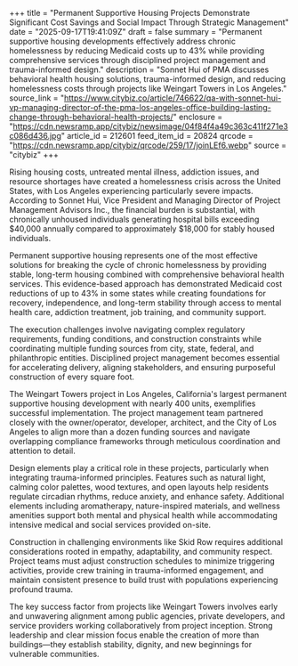 +++
title = "Permanent Supportive Housing Projects Demonstrate Significant Cost Savings and Social Impact Through Strategic Management"
date = "2025-09-17T19:41:09Z"
draft = false
summary = "Permanent supportive housing developments effectively address chronic homelessness by reducing Medicaid costs up to 43% while providing comprehensive services through disciplined project management and trauma-informed design."
description = "Sonnet Hui of PMA discusses behavioral health housing solutions, trauma-informed design, and reducing homelessness costs through projects like Weingart Towers in Los Angeles."
source_link = "https://www.citybiz.co/article/746622/qa-with-sonnet-hui-vp-managing-director-of-the-pma-los-angeles-office-building-lasting-change-through-behavioral-health-projects/"
enclosure = "https://cdn.newsramp.app/citybiz/newsimage/04f84f4a49c363c411f271e3c086d436.jpg"
article_id = 212601
feed_item_id = 20824
qrcode = "https://cdn.newsramp.app/citybiz/qrcode/259/17/joinLEf6.webp"
source = "citybiz"
+++

<p>Rising housing costs, untreated mental illness, addiction issues, and resource shortages have created a homelessness crisis across the United States, with Los Angeles experiencing particularly severe impacts. According to Sonnet Hui, Vice President and Managing Director of Project Management Advisors Inc., the financial burden is substantial, with chronically unhoused individuals generating hospital bills exceeding $40,000 annually compared to approximately $18,000 for stably housed individuals.</p><p>Permanent supportive housing represents one of the most effective solutions for breaking the cycle of chronic homelessness by providing stable, long-term housing combined with comprehensive behavioral health services. This evidence-based approach has demonstrated Medicaid cost reductions of up to 43% in some states while creating foundations for recovery, independence, and long-term stability through access to mental health care, addiction treatment, job training, and community support.</p><p>The execution challenges involve navigating complex regulatory requirements, funding conditions, and construction constraints while coordinating multiple funding sources from city, state, federal, and philanthropic entities. Disciplined project management becomes essential for accelerating delivery, aligning stakeholders, and ensuring purposeful construction of every square foot.</p><p>The Weingart Towers project in Los Angeles, California's largest permanent supportive housing development with nearly 400 units, exemplifies successful implementation. The project management team partnered closely with the owner/operator, developer, architect, and the City of Los Angeles to align more than a dozen funding sources and navigate overlapping compliance frameworks through meticulous coordination and attention to detail.</p><p>Design elements play a critical role in these projects, particularly when integrating trauma-informed principles. Features such as natural light, calming color palettes, wood textures, and open layouts help residents regulate circadian rhythms, reduce anxiety, and enhance safety. Additional elements including aromatherapy, nature-inspired materials, and wellness amenities support both mental and physical health while accommodating intensive medical and social services provided on-site.</p><p>Construction in challenging environments like Skid Row requires additional considerations rooted in empathy, adaptability, and community respect. Project teams must adjust construction schedules to minimize triggering activities, provide crew training in trauma-informed engagement, and maintain consistent presence to build trust with populations experiencing profound trauma.</p><p>The key success factor from projects like Weingart Towers involves early and unwavering alignment among public agencies, private developers, and service providers working collaboratively from project inception. Strong leadership and clear mission focus enable the creation of more than buildings—they establish stability, dignity, and new beginnings for vulnerable communities.</p>